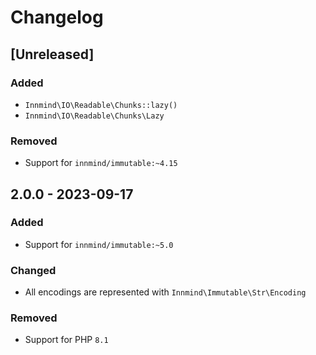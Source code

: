 # Changelog

## [Unreleased]

### Added

- `Innmind\IO\Readable\Chunks::lazy()`
- `Innmind\IO\Readable\Chunks\Lazy`

### Removed

- Support for `innmind/immutable:~4.15`

## 2.0.0 - 2023-09-17

### Added

- Support for `innmind/immutable:~5.0`

### Changed

- All encodings are represented with `Innmind\Immutable\Str\Encoding`

### Removed

- Support for PHP `8.1`
